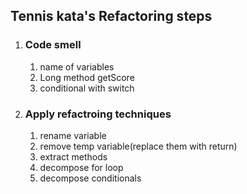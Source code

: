 ##  Tennis kata's Refactoring steps

1. ### Code smell
   1. name of variables
   2. Long method getScore
   3. conditional with switch
2. ### Apply refactroing techniques
   1. rename variable
   2. remove temp variable(replace them with return)
   2. extract methods
   3. decompose for loop
   3. decompose conditionals